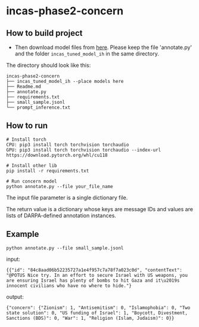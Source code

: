 # incas-phase2-concern

## How to build project

* Then download model files from [here](https://drive.google.com/file/d/1iqtNm5GQOSlL-zaqqo6ZgXvKKvZLYlxV/view?usp=drive_link). Please keep the file 'annotate.py' and the folder `incas_tuned_model_ih` in the same directory.

The directory should look like this:

````
incas-phase2-concern
├── incas_tuned_model_ih --place models here
├── Readme.md
├── annotate.py
├── requirements.txt
├── small_sample.jsonl
└── prompt_inference.txt

````
## How to run
```
# Install torch
CPU: pip3 install torch torchvision torchaudio
GPU: pip3 install torch torchvision torchaudio --index-url https://download.pytorch.org/whl/cu118

# Install other lib
pip install -r requirements.txt

# Run concern model
python annotate.py --file your_file_name
```

The input file parameter is a single dictionary file.

The return value is a dictionary whose keys are message IDs and values are lists of DARPA-defined annotation instances.

## Example
```
python annotate.py --file small_sample.jsonl
```

input:
```
{{"id": "84c8aad06b52235727a1e4f957c7a78f7a023c0d", "contentText": "@POTUS Nice try. In an effort to secure Israel with US weapons, you are ensuring Israel has plenty of bombs to hit Gaza and it\u2019s innocent civilians who have no where to hide."}
```

output:
```
{"concern": {"Zionism": 1, "Antisemitism": 0, "Islamophobia": 0, "Two state solution": 0, "US funding of Israel": 1, "Boycott, Divestment, Sanctions (BDS)": 0, "War": 1, "Religion (Islam, Judaism)": 0}}
```

